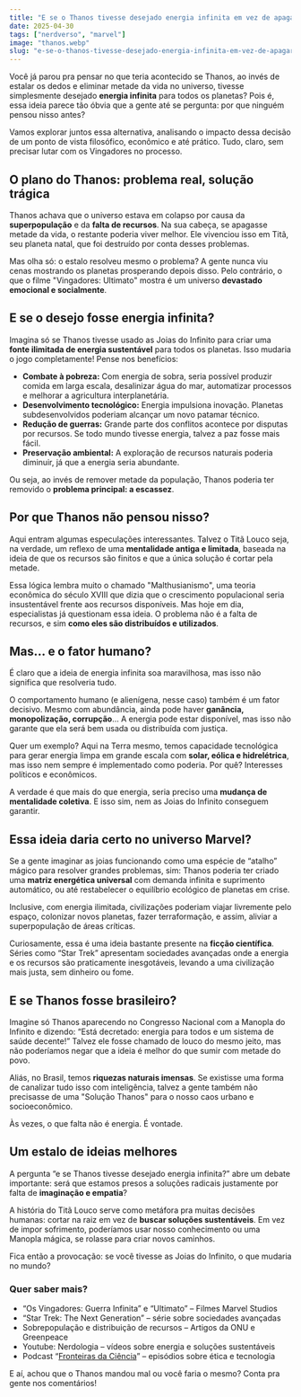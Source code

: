 ```yaml
---
title: "E se o Thanos tivesse desejado energia infinita em vez de apagar metade do universo?"
date: 2025-04-30
tags: ["nerdverso", "marvel"]
image: "thanos.webp"
slug: "e-se-o-thanos-tivesse-desejado-energia-infinita-em-vez-de-apagar-metade-do-universo"
---
```


Você já parou pra pensar no que teria acontecido se Thanos, ao invés de estalar os dedos e eliminar metade da vida no universo, tivesse simplesmente desejado **energia infinita** para todos os planetas? Pois é, essa ideia parece tão óbvia que a gente até se pergunta: por que ninguém pensou nisso antes?

Vamos explorar juntos essa alternativa, analisando o impacto dessa decisão de um ponto de vista filosófico, econômico e até prático. Tudo, claro, sem precisar lutar com os Vingadores no processo.

## O plano do Thanos: problema real, solução trágica

Thanos achava que o universo estava em colapso por causa da **superpopulação** e da **falta de recursos**. Na sua cabeça, se apagasse metade da vida, o restante poderia viver melhor. Ele vivenciou isso em Titã, seu planeta natal, que foi destruído por conta desses problemas.

Mas olha só: o estalo resolveu mesmo o problema? A gente nunca viu cenas mostrando os planetas prosperando depois disso. Pelo contrário, o que o filme "Vingadores: Ultimato" mostra é um universo **devastado emocional e socialmente**.

## E se o desejo fosse energia infinita?

Imagina só se Thanos tivesse usado as Joias do Infinito para criar uma **fonte ilimitada de energia sustentável** para todos os planetas. Isso mudaria o jogo completamente! Pense nos benefícios:

*   **Combate à pobreza:** Com energia de sobra, seria possível produzir comida em larga escala, desalinizar água do mar, automatizar processos e melhorar a agricultura interplanetária.
*   **Desenvolvimento tecnológico:** Energia impulsiona inovação. Planetas subdesenvolvidos poderiam alcançar um novo patamar técnico.
*   **Redução de guerras:** Grande parte dos conflitos acontece por disputas por recursos. Se todo mundo tivesse energia, talvez a paz fosse mais fácil.
*   **Preservação ambiental:** A exploração de recursos naturais poderia diminuir, já que a energia seria abundante.

Ou seja, ao invés de remover metade da população, Thanos poderia ter removido o **problema principal: a escassez**.

## Por que Thanos não pensou nisso?

Aqui entram algumas especulações interessantes. Talvez o Titã Louco seja, na verdade, um reflexo de uma **mentalidade antiga e limitada**, baseada na ideia de que os recursos são finitos e que a única solução é cortar pela metade.

Essa lógica lembra muito o chamado "Malthusianismo", uma teoria econômica do século XVIII que dizia que o crescimento populacional seria insustentável frente aos recursos disponíveis. Mas hoje em dia, especialistas já questionam essa ideia. O problema não é a falta de recursos, e sim **como eles são distribuídos e utilizados**.

## Mas... e o fator humano?

É claro que a ideia de energia infinita soa maravilhosa, mas isso não significa que resolveria tudo.

O comportamento humano (e alienígena, nesse caso) também é um fator decisivo. Mesmo com abundância, ainda pode haver **ganância, monopolização, corrupção**... A energia pode estar disponível, mas isso não garante que ela será bem usada ou distribuída com justiça.

Quer um exemplo? Aqui na Terra mesmo, temos capacidade tecnológica para gerar energia limpa em grande escala com **solar, eólica e hidrelétrica**, mas isso nem sempre é implementado como poderia. Por quê? Interesses políticos e econômicos.

A verdade é que mais do que energia, seria preciso uma **mudança de mentalidade coletiva**. E isso sim, nem as Joias do Infinito conseguem garantir.

## Essa ideia daria certo no universo Marvel?

Se a gente imaginar as joias funcionando como uma espécie de “atalho” mágico para resolver grandes problemas, sim: Thanos poderia ter criado uma **matriz energética universal** com demanda infinita e suprimento automático, ou até restabelecer o equilíbrio ecológico de planetas em crise.

Inclusive, com energia ilimitada, civilizações poderiam viajar livremente pelo espaço, colonizar novos planetas, fazer terraformação, e assim, aliviar a superpopulação de áreas críticas.

Curiosamente, essa é uma ideia bastante presente na **ficção científica**. Séries como “Star Trek” apresentam sociedades avançadas onde a energia e os recursos são praticamente inesgotáveis, levando a uma civilização mais justa, sem dinheiro ou fome.

## E se Thanos fosse brasileiro?

Imagine só Thanos aparecendo no Congresso Nacional com a Manopla do Infinito e dizendo: “Está decretado: energia para todos e um sistema de saúde decente!” Talvez ele fosse chamado de louco do mesmo jeito, mas não poderíamos negar que a ideia é melhor do que sumir com metade do povo.

Aliás, no Brasil, temos **riquezas naturais imensas**. Se existisse uma forma de canalizar tudo isso com inteligência, talvez a gente também não precisasse de uma "Solução Thanos" para o nosso caos urbano e socioeconômico.

Às vezes, o que falta não é energia. É vontade.

## Um estalo de ideias melhores

A pergunta “e se Thanos tivesse desejado energia infinita?” abre um debate importante: será que estamos presos a soluções radicais justamente por falta de **imaginação e empatia**?

A história do Titã Louco serve como metáfora pra muitas decisões humanas: cortar na raiz em vez de **buscar soluções sustentáveis**. Em vez de impor sofrimento, poderíamos usar nosso conhecimento ou uma Manopla mágica, se rolasse para criar novos caminhos.

Fica então a provocação: se você tivesse as Joias do Infinito, o que mudaria no mundo?

### Quer saber mais?

*   “Os Vingadores: Guerra Infinita” e “Ultimato” – Filmes Marvel Studios
*   “Star Trek: The Next Generation” – série sobre sociedades avançadas
*   Sobrepopulação e distribuição de recursos – Artigos da ONU e Greenpeace
*   Youtube: Nerdologia – vídeos sobre energia e soluções sustentáveis
*   Podcast “[Fronteiras da Ciência](https://open.spotify.com/show/3n2o8vpsRalBeU5U7kWbLX)” – episódios sobre ética e tecnologia

E aí, achou que o Thanos mandou mal ou você faria o mesmo? Conta pra gente nos comentários!